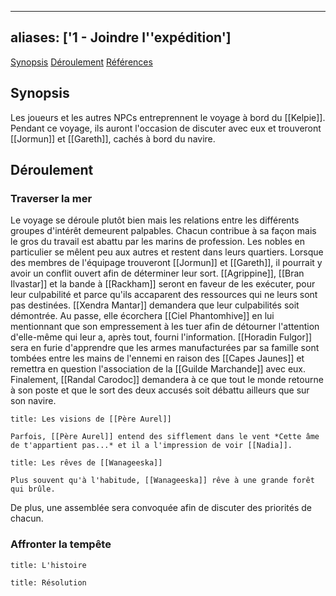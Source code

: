 
---
aliases: ['1 - Joindre l''expédition']
---

<span class="nav">[Synopsis](#Synopsis) [Déroulement](#Déroulement) [Références](#Références)</span>

## Synopsis
Les joueurs et les autres NPCs entreprennent le voyage à bord du [[Kelpie]]. Pendant ce voyage, ils auront l'occasion de discuter avec eux et trouveront [[Jormun]] et [[Gareth]], cachés à bord du navire.

## Déroulement
### Traverser la mer
Le voyage se déroule plutôt bien mais les relations entre les différents groupes d'intérêt demeurent palpables. Chacun contribue à sa façon mais le gros du travail est abattu par les marins de profession. Les nobles en particulier se mêlent peu aux autres et restent dans leurs quartiers. Lorsque des membres de l'équipage trouveront [[Jormun]] et [[Gareth]], il pourrait y avoir un conflit ouvert afin de déterminer leur sort. [[Agrippine]], [[Bran Ilvastar]] et la bande à [[Rackham]] seront en faveur de les exécuter, pour leur culpabilité et parce qu'ils accaparent des ressources qui ne leurs sont pas destinées. [[Xendra Mantar]] demandera que leur culpabilités soit démontrée. Au passe, elle écorchera [[Ciel Phantomhive]] en lui mentionnant que son empressement à les tuer afin de détourner l'attention d'elle-même qui leur a, après tout, fourni l'information. [[Horadin Fulgor]] sera en furie d'apprendre que les armes manufacturées par sa famille sont tombées entre les mains de l'ennemi en raison des [[Capes Jaunes]] et remettra en question l'association de la [[Guilde Marchande]] avec eux. Finalement, [[Randal Carodoc]] demandera à ce que tout le monde retourne à son poste et que le sort des deux accusés soit débattu ailleurs que sur son navire.

```ad-info
title: Les visions de [[Père Aurel]]

Parfois, [[Père Aurel]] entend des sifflement dans le vent *Cette âme de t'appartient pas...* et il a l'impression de voir [[Nadia]].
```

```ad-info
title: Les rêves de [[Wanageeska]]

Plus souvent qu'à l'habitude, [[Wanageeska]] rêve à une grande forêt qui brûle.
```

De plus, une assemblée sera convoquée afin de discuter des priorités de chacun.

### Affronter la tempête

```ad-info
title: L'histoire

```

```ad-tip
title: Résolution

```
